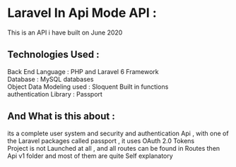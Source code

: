 
# Laravel In Api Mode API :
This is an API i have built on June 2020  

## Technologies Used :
Back End Language : PHP and Laravel 6 Framework  
Database : MySQL databases  
Object Data Modeling used : Sloquent Built in functions  
authentication Library : Passport  


## And What is this about :

its a complete user system and security and authentication Api , with one of the Laravel packages called passport , it uses OAuth 2.0 Tokens  
Project is not Launched at all , and all routes can be found in Routes then Api v1 folder and most of them are quite Self explanatory 

